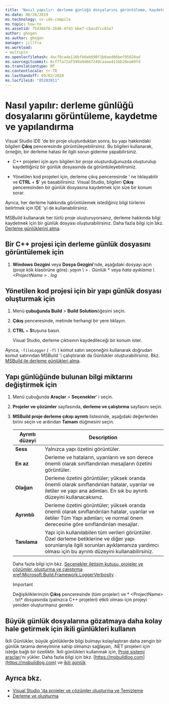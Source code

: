 ```yaml
---
title: 'Nasıl yapılır: derleme günlüğü dosyalarını görüntüleme, kaydetme ve yapılandırma | Microsoft Docs'
ms.date: 08/28/2019
ms.technology: vs-ide-compile
ms.topic: how-to
ms.assetid: 75d38b76-26d6-4f43-bbe7-cbacd7cc81e7
author: ghogen
ms.author: ghogen
manager: jillfra
ms.workload:
- multiple
ms.openlocfilehash: 4acf8ca4e116bfb0ab990f1b0aed66bef95820ad
ms.sourcegitcommit: 6cfffa72af599a9d667249caaaa411bb28ea69fd
ms.translationtype: MT
ms.contentlocale: tr-TR
ms.lasthandoff: 09/02/2020
ms.locfileid: "85283911"
---
```

# <a name="how-to-view-save-and-configure-build-log-files"></a>Nasıl yapılır: derleme günlüğü dosyalarını görüntüleme, kaydetme ve yapılandırma

Visual Studio IDE 'de bir proje oluşturduktan sonra, bu yapı hakkındaki bilgileri **Çıkış** penceresinde görüntüleyebilirsiniz. Bu bilgileri kullanarak, örneğin, bir derleme hatası ile ilgili sorun giderme yapabilirsiniz.

- C++ projeleri için aynı bilgileri bir proje oluşturduğunuzda oluşturulup kaydettiğiniz bir günlük dosyasında da görüntüleyebilirsiniz. 

- Yönetilen kod projeleri için, derleme çıkış penceresinde ' ne tıklayabilir ve **CTRL** + **S**' ye basabilirsiniz. Visual Studio, bilgileri **Çıkış** penceresinden bir günlük dosyasına kaydetmek için size bir konum sorar.

Ayrıca, her derleme hakkında görüntülemek istediğiniz bilgi türlerini belirtmek için IDE 'yi de kullanabilirsiniz.

MSBuild kullanarak her türlü proje oluşturuyorsanız, derleme hakkında bilgi kaydetmek için bir günlük dosyası oluşturabilirsiniz. Daha fazla bilgi için bkz. [Derleme günlüklerini alma](../msbuild/obtaining-build-logs-with-msbuild.md).

## <a name="to-view-the-build-log-file-for-a-c-project"></a>Bir C++ projesi için derleme günlük dosyasını görüntülemek için

1. **Windows Gezgini** veya **Dosya Gezgini**'nde, aşağıdaki dosyayı açın (proje kök klasörüne göre): *yayın* \\ <ProjectName> \> . Günlük * veya *hata ayıklama \\<ProjectName \> . log*

## <a name="to-create-a-build-log-file-for-a-managed-code-project"></a>Yönetilen kod projesi için bir yapı günlük dosyası oluşturmak için

1. Menü **çubuğunda Build**  >  **Build Solution**öğesini seçin.

2. **Çıkış** penceresinde, metinde herhangi bir yere tıklayın.

3. **CTRL** + **S**tuşuna basın.

   Visual Studio, derleme çıktısının kaydedileceği bir konum ister.

Ayrıca, `-fileLogger` ( `-fl` ) komut satırı seçeneğini kullanarak doğrudan komut satırından MSBuild 'i çalıştırarak da Günlükler oluşturabilirsiniz. Bkz. [MSBuild ile derleme günlükleri alma](../msbuild/obtaining-build-logs-with-msbuild.md).

## <a name="to-change-the-amount-of-information-included-in-the-build-log"></a>Yapı günlüğünde bulunan bilgi miktarını değiştirmek için

1. Menü çubuğunda **Araçlar**  >  **Seçenekler**' i seçin.

2. **Projeler ve çözümler** sayfasında, **derleme ve çalıştırma** sayfasını seçin.

3. **MSBuild proje derleme çıkışı ayrıntı** listesinde, aşağıdaki değerlerden birini seçin ve ardından **Tamam** düğmesini seçin.

    |Ayrıntı düzeyi|Description|
    | - |-----------------|
    |**Sess**|Yalnızca yapı özetini görüntüler.|
    |**En az**|Derleme ve hataların, uyarıların ve son derece önemli olarak sınıflandırılan mesajların özetini görüntüler.|
    |**Olağan**|Derleme özetini görüntüler; yüksek oranda önemli olarak sınıflandırılan hatalar, uyarılar ve iletiler ve yapı ana adımları. En sık bu ayrıntı düzeyini kullanacaksınız.|
    |**Ayrıntılı**|Derleme özetini görüntüler; yüksek oranda önemli olarak sınıflandırılan hatalar, uyarılar ve iletiler Tüm Yapı adımları; ve normal önem derecesine göre sınıflandırılan mesajlar.|
    |**Tanılama**|Yapı için kullanılabilen tüm verileri görüntüler. Özel derleme betiklerine ve diğer yapı sorunlarıyla ilgili sorunları ayıklamanıza yardımcı olması için bu ayrıntı düzeyini kullanabilirsiniz.|

     Daha fazla bilgi için bkz. [Seçenekler iletişim kutusu, projeler ve çözümler, oluşturma ve çalıştırma](../ide/reference/options-dialog-box-projects-and-solutions-build-and-run.md) <xref:Microsoft.Build.Framework.LoggerVerbosity> .

    > [!IMPORTANT]
    > Değişikliklerinizin **Çıkış** penceresinde (tüm projeler) ve * \<ProjectName> . txt* dosyasında (yalnızca C++ projeleri) etkili olması için projeyi yeniden oluşturmanız gerekir.

## <a name="use-binary-logs-to-make-it-easier-to-browse-large-log-files"></a>Büyük günlük dosyalarına gözatmaya daha kolay hale getirmek için ikili günlükleri kullanın

İkili Günlükler, büyük günlüklerde bilgi bulmayı kolaylaştıran daha zengin bir günlük tarama deneyimine sahip olmanızı sağlayan, .NET projeleri için isteğe bağlı bir özelliktir. İkili günlükleri kullanmak için, [Proje sistemi araçları](https://marketplace.visualstudio.com/items?itemName=VisualStudioProductTeam.ProjectSystemTools)'nı yükler. Daha fazla bilgi için bkz. [https://msbuildlog.com](https://msbuildlog.com) ve [ikili günlük](https://github.com/microsoft/msbuild/blob/master/documentation/wiki/Binary-Log.md)

## <a name="see-also"></a>Ayrıca bkz.

- [Visual Studio 'da projeler ve çözümler oluşturma ve Temizleme](../ide/building-and-cleaning-projects-and-solutions-in-visual-studio.md)
- [Derleme ve oluşturma](../ide/compiling-and-building-in-visual-studio.md)
